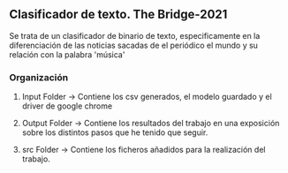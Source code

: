 ## Clasificador de texto. The Bridge-2021


Se trata de un clasificador de binario de texto, especificamente en la diferenciación de las noticias sacadas de el periódico el mundo y su relación con la palabra 'música'



### Organización

 1. Input Folder -> Contiene los csv generados, el modelo guardado y el driver de google chrome
 
 2. Output Folder -> Contiene los resultados del trabajo en una exposición sobre los distintos pasos que he tenido que seguir.
 
 3. src Folder -> Contiene los ficheros añadidos para la realización del trabajo.

